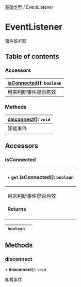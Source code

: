 [基础类型](../groups/基础类型.基础类型.md) / EventListener

# EventListener <Badge type="tip" text="Class" /> <Score text="EventListener" />

事件监听器

## Table of contents

### Accessors <Score text="Accessors" /> 
| **[isConnected](mw.EventListener.md#isconnected)**(): `boolean`  |
| :-----|
| 用来判断事件是否有效|

### Methods <Score text="Methods" /> 
| **[disconnect](mw.EventListener.md#disconnect)**(): `void`   |
| :-----|
| 卸载事件|

## Accessors

### isConnected <Score text="isConnected" /> 

<table class="get-set-table">
<thead><tr>
<th style="text-align: left">

• `get` **isConnected**(): `boolean`

</th>
</tr></thead>
<tbody><tr>
<td style="text-align: left">


用来判断事件是否有效

#### Returns

</td>
</tr></tbody>
</table>

| `boolean` |  |
| :------ | :------ |

## Methods

### disconnect <Score text="disconnect" /> 

• **disconnect**(): `void` 

卸载事件

